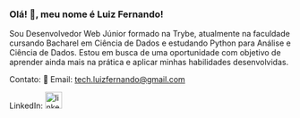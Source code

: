 ### Olá! 👋, meu nome é Luiz Fernando!

Sou Desenvolvedor Web Júnior formado na Trybe, atualmente na faculdade cursando Bacharel em Ciência de Dados e estudando Python para Análise e Ciência de Dados.
Estou em busca de uma oportunidade com objetivo de aprender ainda mais na prática e aplicar minhas habilidades desenvolvidas.

Contato:
🔸 Email: tech.luizfernando@gmail.com

LinkedIn: 
[<img src='https://cdn.icon-icons.com/icons2/99/PNG/512/linkedin_socialnetwork_17441.png' alt='linkedin' height='30'>](https://www.linkedin.com/in/nandorodrigues/)
